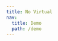 ```yaml
---
title: No Virtual
nav:
  title: Demo
  path: /demo
---
```


<code src="../../examples/no-virtual.tsx"></code>
